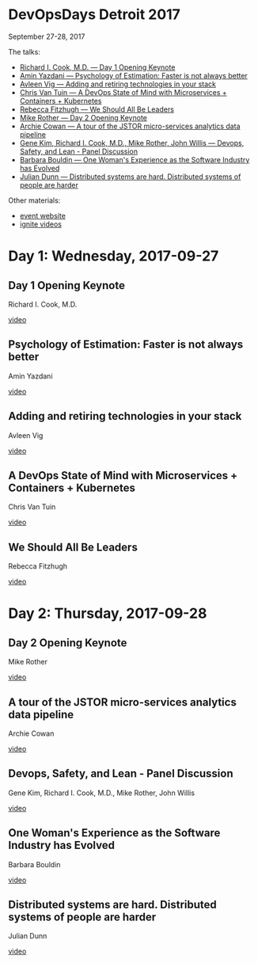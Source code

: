 # DevOpsDays Detroit 2017

September 27-28, 2017

The talks:

* [Richard I. Cook, M.D. — Day 1 Opening Keynote](#cook)
* [Amin Yazdani — Psychology of Estimation: Faster is not always better](#yazdani)
* [Avleen Vig — Adding and retiring technologies in your stack](#vig)
* [Chris Van Tuin — A DevOps State of Mind with Microservices + Containers + Kubernetes](#van-tuin)
* [Rebecca Fitzhugh — We Should All Be Leaders](#fitzhugh)
* [Mike Rother — Day 2 Opening Keynote](#rother)
* [Archie Cowan — A tour of the JSTOR micro-services analytics data pipeline](#cowan)
* [Gene Kim, Richard I. Cook, M.D., Mike Rother, John Willis — Devops, Safety, and Lean - Panel Discussion](#kim-cook-rother-willis)
* [Barbara Bouldin — One Woman's Experience as the Software Industry has Evolved](#bouldin)
* [Julian Dunn — Distributed systems are hard. Distributed systems of people are harder](#dunn)

Other materials:

* [event website](https://devopsdays.org/events/2017-detroit/welcome/)
* [ignite videos](https://www.youtube.com/watch?v=hJDp6CLvTAQ)


# Day 1: Wednesday, 2017-09-27

## <a name="cook"></a> Day 1 Opening Keynote

Richard I. Cook, M.D.

[video](https://www.youtube.com/watch?v=4jRqtciRQds)

## <a name="yazdani"></a> Psychology of Estimation: Faster is not always better

Amin Yazdani

[video](https://www.youtube.com/watch?v=b9JWJ55OcSU)

## <a name="vig"></a> Adding and retiring technologies in your stack

Avleen Vig

[video](https://www.youtube.com/watch?v=ZHeFcL36C5o)

## <a name="van-tuin"></a> A DevOps State of Mind with Microservices + Containers + Kubernetes

Chris Van Tuin

[video](https://www.youtube.com/watch?v=g7gkNBFUlas)

## <a name="fitzhugh"></a> We Should All Be Leaders

Rebecca Fitzhugh

[video](https://www.youtube.com/watch?v=A0ATWTDep9g)


# Day 2: Thursday, 2017-09-28

## <a name="rother"></a> Day 2 Opening Keynote

Mike Rother

[video](https://www.youtube.com/watch?v=wnZfqA9xjco)

## <a name="cowan"></a> A tour of the JSTOR micro-services analytics data pipeline

Archie Cowan

[video](https://www.youtube.com/watch?v=v3U2FoAJWd4)

## <a name="kim-cook-rother-willis"></a> Devops, Safety, and Lean - Panel Discussion

Gene Kim, Richard I. Cook, M.D., Mike Rother, John Willis

[video](https://www.youtube.com/watch?v=qu1cofVa4Ys)

## <a name="bouldin"></a> One Woman's Experience as the Software Industry has Evolved

Barbara Bouldin

[video](https://www.youtube.com/watch?v=nlWNnan7kpY)

## <a name="dunn"></a> Distributed systems are hard. Distributed systems of people are harder

Julian Dunn

[video](https://www.youtube.com/watch?v=Fle3mw7oxAg)
